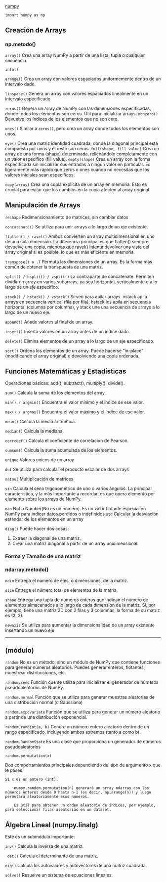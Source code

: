 [numpy](https://numpy.org/)

    import numpy as np

## Creación de Arrays
### np.metodo()

`array()` 
        Crea una array NumPy a partir de una lista, tupla o cualquier secuencia. 

`info()`

`arange()`
        Crea un array con valores espaciados uniformemente dentro de un intervalo dado. 

`linspace()`
        Genera un array con valores espaciados linealmente en un intervalo especificado

`zeros()` 
        Genera un array de NumPy con las dimensiones especificadas, donde todos los elementos son ceros. Útil para inicializar arrays.
`nonzero()`
        Devuelve los índices de los elementos que no son cero.

`ones()`
        Similar a `zeros()`, pero crea un array donde todos los elementos son unos.

`eye()`
        Crea una matriz identidad cuadrada, donde la diagonal principal está compuesta por unos y el resto son ceros.
`full(shape, fill_value)`
        Crea un array de una forma (shape) determinada, rellenándolo completamente con un valor específico (fill_value).
`empty(shape)`
        Crea un array con la forma especificada sin inicializar sus entradas a ningún valor en particular. Es ligeramente más rápido que zeros o ones cuando no necesitas que los valores iniciales sean específicos.

`copy(array)`
        Crea una copia explícita de un array en memoria. Esto es crucial para evitar que los cambios en la copia afecten al array original. 


## Manipulación de Arrays

`reshape`
        Redimensionamiento de matrices, sin cambiar datos

`concatenate()`
        Se utiliza para unir arrays a lo largo de un eje existente.

`flatten() / ravel()`
        Ambos convierten un array multidimensional en uno de una sola dimensión. La diferencia principal es que flatten() siempre devuelve una copia, mientras que ravel() intenta devolver una vista del array original si es posible, lo que es más eficiente en memoria.

`transpose() o .T`
        Permuta las dimensiones de un array. Es la forma más común de obtener la transpuesta de una matriz.

`split() / hsplit() / vsplit()` 
        La contraparte de concatenate. Permiten dividir un array en varios subarrays, ya sea horizontal, verticalmente o a lo largo de un eje específico.

`stack() / hstack() / vstack()`
        Sirven para apilar arrays. vstack apila arrays en secuencia vertical (fila por fila), hstack los apila en secuencia horizontal (columna por columna), y stack une una secuencia de arrays a lo largo de un nuevo eje.

`append()`
        Añade valores al final de un array.

`insert()`
        Inserta valores en un array antes de un índice dado.

`delete()`
        Elimina elementos de un array a lo largo de un eje especificado.

`sort()`
        Ordena los elementos de un array. Puede hacerse "in-place" (modificando el array original) o devolviendo una copia ordenada.



## Funciones Matemáticas y Estadísticas
Operaciones básicas: add(), subtract(), multiply(), divide().

`sum()` 
        Calcula la suma de los elementos del array.

`min() / argmin()`
        Encuentra el valor mínimo y el índice de ese valor.

`max() / argmax()`
        Encuentra el valor máximo y el índice de ese valor.

`mean()`
        Calcula la media aritmética.

`median()`
        Calcula la mediana.

`corrcoef()`
        Calcula el coeficiente de correlación de Pearson.

`cumsum()`
        Calcula la suma acumulada de los elementos.

`unique`
        Valores unicos de un array

`dot`
        Se utiliza para calcular el producto escalar de dos arrays

`matmul`
        Multiplicación de matrices

`sin`
        Calcula el seno trigonométrico de uno o varios ángulos. La principal característica, y la más importante a recordar, es que opera elemento por elemento sobre los arrays de NumPy.

`nan`
        Not a Number(No es un número). Es un valor flotante especial en NumPy para indicar datos perdidos o indefinidos
`std`
        Calcular la desviación estándar de los elementos en un array

`diag()`
        Puede hacer dos cosas:
1.  Extraer la diagonal de una matriz.
2.  Crear una matriz diagonal a partir de un array unidimensional.
    

### Forma y Tamaño de una matriz
### ndarray.metodo()

`ndim` 
        Entrega el número de ejes, o dimensiones, de la matriz.

`size` 
        Entrega el número total de elementos de la matriz.

`shape` 
        Entrega una tupla de números enteros que indican el número de elementos almacenados a lo largo de cada dimensión de la matriz. Si, por ejemplo, tiene una matriz 2D con 2 filas y 3 columnas, la forma de su matriz es (2, 3).

`newaxis`
        Se utiliza para aumentar la dimensionalidad de un array existente insertando un nuevo eje

---

## (módulo)
`random`
        No es un método, sino un módulo de NumPy que contiene funciones para generar números aleatorios. Puedes generar enteros, flotantes, muestrear distribuciones, etc.

`random.seed` 
        Función que se utiliza para inicializar el generador de números pseudoaleatorios de NumPy.

`random.normal` 
        Función que se utiliza para generar muestras aleatorias de una distribución normal (o Gaussiana)

`random.expovariate`
        Función que se utiliza para generar un número aleatorio a partir de una distribución exponencial.

`random.randint(a, b)`
        Genera un número entero aleatorio dentro de un rango especificado, incluyendo ambos extremos (tanto a como b).

`random.RandomState`
        Es una clase que proporciona un generador de números pseudoaleatorios

`random.permutation(x)`

Dos comportamientos principales dependiendo del tipo de argumento x que le pases:

    Si x es un entero (int):

        numpy.random.permutation(n) generará un array ndarray con los números enteros desde 0 hasta n-1 (es decir, np.arange(n)) y luego permutará aleatoriamente esos números.

        Es útil para obtener un orden aleatorio de índices, por ejemplo, para seleccionar filas aleatorias en un dataset.

## Álgebra Lineal (numpy.linalg)

Este es un submódulo importante:

`inv()`
        Calcula la inversa de una matriz.

` det()`
        Calcula el determinante de una matriz.

`eig()`
        Calcula los autovalores y autovectores de una matriz cuadrada.

`solve()`
        Resuelve un sistema de ecuaciones lineales.